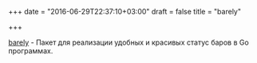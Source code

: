 +++
date = "2016-06-29T22:37:10+03:00"
draft = false
title = "barely"

+++

<p><a href="https://github.com/reconquest/barely">barely</a>&nbsp;- Пакет для реализации удобных и красивых статус баров в Go программах.</p>

